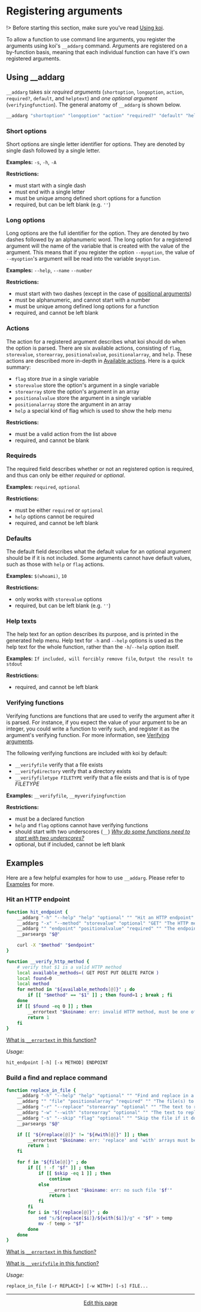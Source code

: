 # Registering arguments
!> Before starting this section, make sure you've read [Using koi](/using_koi).

To allow a function to use command line arguments, you register the arguments using koi's `__addarg` command. Arguments are registered on a by-function basis, meaning that each individual function can have it's own registered arguments.

## Using __addarg

`__addarg` takes _six required arguments_ (`shortoption`, `longoption`, `action`, `required?`, `default`, and `helptext`) and _one optional argument_ (`verifyingfunction`). The general anatomy of `__addarg` is shown below.
```bash
__addarg "shortoption" "longoption" "action" "required?" "default" "helptext" "verifyingfunction"
```

### Short options
Short options are single letter identifier for options. They are denoted by single dash followed by a single letter.

**Examples:** `-s`, `-h`, `-A`

**Restrictions:**
* must start with a single dash
* must end with a single letter
* must be unique among defined short options for a function
* required, but can be left blank (e.g. `''`)

### Long options
Long options are the full identifier for the option. They are denoted by two dashes followed by an alphanumeric word. The long option for a registered argument will the name of the variable that is created with the value of the argument. This means that if you register the option `--myoption`, the value of `--myoption`'s argument will be read into the variable `$myoption`.

**Examples:** `--help`, `--name` `--number`

**Restrictions:**
* must start with two dashes (except in the case of [positional arguments](/using_positional_arguments))
* must be alphanumeric, and cannot start with a number
* must be unique among defined long options for a function
* required, and cannot be left blank

### Actions
The action for a registered argument describes what koi should do when the option is parsed. There are six available actions, consisting of `flag`, `storevalue`, `storearray`, `positionalvalue`, `positionalarray`, and `help`. These actions are described more in-depth in [Available actions](/available_actions). Here is a quick summary:
* `flag` store _true_ in a single variable
* `storevalue` store the option's argument in a single variable
* `storearray` store the option's argument in an array
* `positionalvalue` store the argument in a single variable
* `positionalarray` store the argument in an array
* `help` a special kind of flag which is used to show the help menu

**Restrictions:**
* must be a valid action from the list above
* required, and cannot be blank

### Requireds
The required field describes whether or not an registered option is required, and thus can only be either _required_ or _optional_.

**Examples:** `required`, `optional`

**Restrictions:**
* must be either `required` or `optional`
* `help` options cannot be required
* required, and cannot be left blank

### Defaults
The default field describes what the default value for an optional argument should be if it is not included. Some arguments cannot have default values, such as those with `help` or `flag` actions.

**Examples:** `$(whoami)`, `10`

**Restrictions:**
* only works with `storevalue` options
* required, but can be left blank (e.g. `''`)

### Help texts
The help text for an option describes its purpose, and is printed in the generated help menu. Help text for `-h` and `--help` options is used as the help text for the whole function, rather than the `-h`/`--help` option itself.

**Examples:** `If included, will forcibly remove file`, `Output the result to stdout`

**Restrictions:**
* required, and cannot be left blank

### Verifying functions
Verifying functions are functions that are used to verify the argument after it is parsed. For instance, if you expect the value of your argument to be an integer, you could write a function to verify such, and register it as the argument's verifying function. For more information, see [Verifying arguments](/verifying_arguments).

The following verifying functions are included with koi by default:
* `__verifyfile` verify that a file exists
* `__verifydirectory` verify that a directory exists
* `__verifyfiletype FILETYPE` verify that a file exists and that is is of type _FILETYPE_

**Examples:** `__verifyfile`, `__myverifyingfunction`

**Restrictions:**
* must be a declared function
* `help` and `flag` options cannot have verifying functions
* should start with two underscores (`__`) *[Why do some functions need to start with two underscores?](/faq?id=why-do-some-functions-need-to-start-with-two-underscores)*
* optional, but if included, cannot be left blank

## Examples
Here are a few helpful examples for how to use `__addarg`. Please refer to [Examples](/examples) for more.

### Hit an HTTP endpoint
```bash
function hit_endpoint {
	__addarg "-h" "--help" "help" "optional" "" "Hit an HTTP endpoint"
	__addarg "-x" "--method" "storevalue" "optional" "GET" "The HTTP method to use" "__verify_http_method"
	__addarg "" "endpoint" "positionalvalue" "required" "" "The endpoint to hit"
	__parseargs "$@"

	curl -X "$method" "$endpoint"
}

function __verify_http_method {
	# verify that $1 is a valid HTTP method
	local available_methods=( GET POST PUT DELETE PATCH )
	local found=0
	local method
	for method in "${available_methods[@]}" ; do
		if [[ "$method" == "$1" ]] ; then found=1 ; break ; fi
	done
	if [[ $found -eq 0 ]] ; then
		__errortext "$koiname: err: invalid HTTP method, must be one of ${available_methods[@]}"
		return 1
	fi
}
```
[What is `__errortext` in this function?](/helpers?id=__errortext)

_Usage:_
```
hit_endpoint [-h] [-x METHOD] ENDPOINT
```

### Build a find and replace command
```bash
function replace_in_file {
	__addarg "-h" "--help" "help" "optional" "" "Find and replace in a file"
	__addarg "" "file" "positionalarray" "required" "" "The file(s) to find and replace in" "__verifyfile"
	__addarg "-r" "--replace" "storearray" "optional" "" "The text to replace"
	__addarg "-w" "--with" "storearray" "optional" "" "The text to replace with"
	__addarg "-s" "--skip" "flag" "optional" "" "Skip the file if it does not exist"
	__parseargs "$@"

	if [[ "${#replace[@]}" != "${#with[@]}" ]] ; then
		__errortext "$koiname: err: 'replace' and 'with' arrays must be of the same length"
		return 1
	fi

	for f in "${file[@]}" ; do
		if [[ ! -f "$f" ]] ; then
			if [[ $skip -eq 1 ]] ; then
				continue
			else
				__errortext "$koiname: err: no such file '$f'"
				return 1
			fi
		fi
		for i in "${!replace[@]}" ; do
			sed "s/${replace[$i]}/${with[$i]}/g" < "$f" > temp
			mv -f temp > "$f"
		done
	done
}
```
[What is `__errortext` in this function?](/helpers?id=__errortext)

[What is `__verifyfile` in this function?](/helpers?id=__verifyfile)

_Usage:_
```
replace_in_file [-r REPLACE+] [-w WITH+] [-s] FILE...
```

<hr>
<div style="text-align:center">
	<a class="edit-link" href="https://github.com/wcarhart/wcarhart.github.io/docs/registering_arguments.md" target="_blank"><i class="fas fa-edit"></i> Edit this page</a>
</div>
